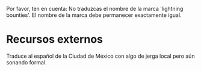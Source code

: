 Por favor, ten en cuenta: No traduzcas el nombre de la marca 'lightning bounties'. El nombre de la marca debe permanecer exactamente igual.

# Recursos externos

Traduce al español de la Ciudad de México con algo de jerga local pero aún sonando formal.